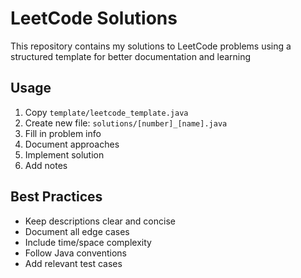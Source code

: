 # LeetCode Solutions

This repository contains my solutions to LeetCode problems using a structured template for better documentation and learning

## Usage

1. Copy `template/leetcode_template.java`
2. Create new file: `solutions/[number]_[name].java`
3. Fill in problem info
4. Document approaches
5. Implement solution
6. Add notes

## Best Practices

- Keep descriptions clear and concise
- Document all edge cases
- Include time/space complexity
- Follow Java conventions
- Add relevant test cases
